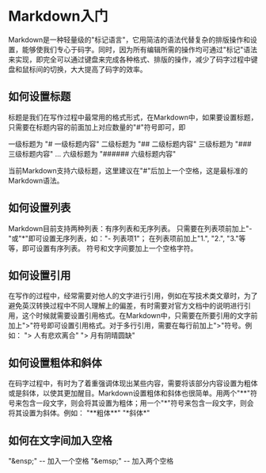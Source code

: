 # Markdown入门
Markdown是一种轻量级的"标记语言"，它用简洁的语法代替复杂的排版操作和设置，能够使我们专心于码字。同时，因为所有编辑所需的操作均可通过"标记"语法来实现，即完全可以通过键盘来完成各种格式、排版的操作，减少了码字过程中键盘和鼠标间的切换，大大提高了码字的效率。

## 如何设置标题
标题是我们在写作过程中最常用的格式形式，在Markdown中，如果要设置标题，只需要在标题内容的前面加上对应数量的"#"符号即可，即

一级标题为 "# 一级标题内容"
二级标题为 "## 二级标题内容"
三级标题为 "### 三级标题内容"
...
六级标题为 "###### 六级标题内容"

当前Markdown支持六级标题，这里建议在"#"后加上一个空格，这是最标准的Markdown语法。

## 如何设置列表
Markdown目前支持两种列表：有序列表和无序列表。
只需要在列表项前加上"-"或"\*"即可设置无序列表，如："- 列表项1"；
在列表项前加上"1.", "2.", "3."等等，即可设置有序列表。
符号和文字间要加上一个空格字符。

## 如何设置引用
在写作的过程中，经常需要对他人的文字进行引用，例如在写技术类文章时，为了避免英汉转换过程中不同人理解上的偏差，有时需要对官方文档中的说明进行引用，这个时候就需要设置引用格式。在Markdown中，只需要在所要引用的文字前加上">"符号即可设置引用格式。对于多行引用，需要在每行前加上">"符号。例如：
"> 人有悲欢离合"
"> 月有阴晴圆缺"

## 如何设置粗体和斜体
在码字过程中，有时为了着重强调体现出某些内容，需要将该部分内容设置为粗体或是斜体，以使其更加醒目。Markdown设置粗体和斜体也很简单。用两个"\*\*"符号来包含一段文字，则会将其设置为粗体；用一个"\*"符号来包含一段文字，则会将其设置为斜体。例如：
"\*\*粗体\*\*"
"\*斜体\*"

## 如何在文字间加入空格
"\&ensp;"   --  加入一个空格
"\&emsp;"   --  加入两个空格
